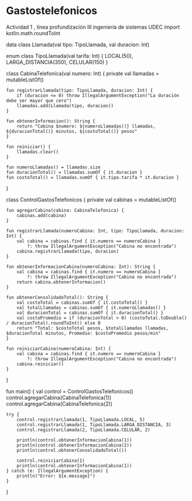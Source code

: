 # Gastostelefonicos
Actividad 1 , línea profundización III ingeniería de sistemas UDEC
import kotlin.math.roundToInt

data class Llamada(val tipo: TipoLlamada, val duracion: Int)

enum class TipoLlamada(val tarifa: Int) {
    LOCAL(50),
    LARGA_DISTANCIA(350),
    CELULAR(150)
}

class CabinaTelefonica(val numero: Int) {
    private val llamadas = mutableListOf<Llamada>()

    fun registrarLlamada(tipo: TipoLlamada, duracion: Int) {
        if (duracion <= 0) throw IllegalArgumentException("La duración debe ser mayor que cero")
        llamadas.add(Llamada(tipo, duracion))
    }

    fun obtenerInformacion(): String {
        return "Cabina $numero: ${numeroLlamadas()} llamadas, ${duracionTotal()} minutos, ${costoTotal()} pesos"
    }

    fun reiniciar() {
        llamadas.clear()
    }

    fun numeroLlamadas() = llamadas.size
    fun duracionTotal() = llamadas.sumOf { it.duracion }
    fun costoTotal() = llamadas.sumOf { it.tipo.tarifa * it.duracion }
}

class ControlGastosTelefonicos {
    private val cabinas = mutableListOf<CabinaTelefonica>()

    fun agregarCabina(cabina: CabinaTelefonica) {
        cabinas.add(cabina)
    }

    fun registrarLlamada(numeroCabina: Int, tipo: TipoLlamada, duracion: Int) {
        val cabina = cabinas.find { it.numero == numeroCabina }
            ?: throw IllegalArgumentException("Cabina no encontrada")
        cabina.registrarLlamada(tipo, duracion)
    }

    fun obtenerInformacionCabina(numeroCabina: Int): String {
        val cabina = cabinas.find { it.numero == numeroCabina }
            ?: throw IllegalArgumentException("Cabina no encontrada")
        return cabina.obtenerInformacion()
    }

    fun obtenerConsolidadoTotal(): String {
        val costoTotal = cabinas.sumOf { it.costoTotal() }
        val totalLlamadas = cabinas.sumOf { it.numeroLlamadas() }
        val duracionTotal = cabinas.sumOf { it.duracionTotal() }
        val costoPromedio = if (duracionTotal > 0) (costoTotal.toDouble() / duracionTotal).roundToInt() else 0
        return "Total: $costoTotal pesos, $totalLlamadas llamadas, $duracionTotal minutos, Promedio: $costoPromedio pesos/min"
    }

    fun reiniciarCabina(numeroCabina: Int) {
        val cabina = cabinas.find { it.numero == numeroCabina }
            ?: throw IllegalArgumentException("Cabina no encontrada")
        cabina.reiniciar()
    }
}

fun main() {
    val control = ControlGastosTelefonicos()
    control.agregarCabina(CabinaTelefonica(1))
    control.agregarCabina(CabinaTelefonica(2))

    try {
        control.registrarLlamada(1, TipoLlamada.LOCAL, 5)
        control.registrarLlamada(1, TipoLlamada.LARGA_DISTANCIA, 3)
        control.registrarLlamada(2, TipoLlamada.CELULAR, 2)

        println(control.obtenerInformacionCabina(1))
        println(control.obtenerInformacionCabina(2))
        println(control.obtenerConsolidadoTotal())

        control.reiniciarCabina(1)
        println(control.obtenerInformacionCabina(1))
    } catch (e: IllegalArgumentException) {
        println("Error: ${e.message}")
    }
}
